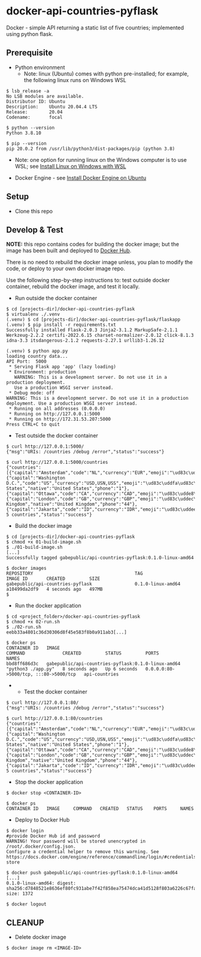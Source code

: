 # docker-api-countries-pyflask

Docker - simple API returning a static list of five countries; implemented 
using python flask.

## Prerequisite

- Python environment 
  - Note: linux (Ubuntu) comes with python pre-installed; for example,
    the following linux runs on Windows WSL
```
$ lsb_release -a
No LSB modules are available.
Distributor ID: Ubuntu
Description:    Ubuntu 20.04.4 LTS
Release:        20.04
Codename:       focal

$ python --version
Python 3.8.10

$ pip --version
pip 20.0.2 from /usr/lib/python3/dist-packages/pip (python 3.8)
```
  - Note: one option for running linux on the Windows computer is to use WSL; 
    see [Install Linux on Windows with WSL](https://docs.microsoft.com/en-us/windows/wsl/install)

- Docker Engine - see [Install Docker Engine on Ubuntu](https://docs.docker.com/engine/install/ubuntu/)

## Setup

- Clone this repo


## Develop & Test

**NOTE:** this repo contains codes for building the docker image; but the image
has been built and deployed to [Docker Hub](https://hub.docker.com/repository/docker/gabepublic/api-countries-pyflask).

There is no need to rebuild the docker image unless, you plan to modify the 
code, or deploy to your own docker image repo.

Use the following step-by-step instructions to: test outside docker container, 
rebuild the docker image, and test it locally.

- Run outside the docker container
```
$ cd [projects-dir]/docker-api-countries-pyflask
$ virtualenv ./.venv
(.venv) $ cd [projects-dir]/docker-api-countries-pyflask/flaskapp
(.venv) $ pip install -r requirements.txt
Successfully installed Flask-2.0.3 Jinja2-3.1.2 MarkupSafe-2.1.1 Werkzeug-2.2.2 certifi-2022.6.15 charset-normalizer-2.0.12 click-8.1.3 idna-3.3 itsdangerous-2.1.2 requests-2.27.1 urllib3-1.26.12

(.venv) $ python app.py
loading country data...
API Port:  5000
 * Serving Flask app 'app' (lazy loading)
 * Environment: production
   WARNING: This is a development server. Do not use it in a production deployment.
   Use a production WSGI server instead.
 * Debug mode: off
WARNING: This is a development server. Do not use it in a production deployment. Use a production WSGI server instead.
 * Running on all addresses (0.0.0.0)
 * Running on http://127.0.0.1:5000
 * Running on http://172.31.53.207:5000
Press CTRL+C to quit
```

- Test outside the docker container
```
$ curl http://127.0.0.1:5000/
{"msg":"URIs: /countries /debug /error","status":"success"}

$ curl http://127.0.0.1:5000/countries
{"countries":[{"capital":"Amsterdam","code":"NL","currency":"EUR","emoji":"\ud83c\uddf3\ud83c\uddf1","name":"Netherlands","native":"Nederland","phone":"31"},{"capital":"Washington D.C.","code":"US","currency":"USD,USN,USS","emoji":"\ud83c\uddfa\ud83c\uddf8","name":"United States","native":"United States","phone":"1"},{"capital":"Ottawa","code":"CA","currency":"CAD","emoji":"\ud83c\udde8\ud83c\udde6","name":"Canada","native":"Canada","phone":"1"},{"capital":"London","code":"GB","currency":"GBP","emoji":"\ud83c\uddec\ud83c\udde7","name":"United Kingdom","native":"United Kingdom","phone":"44"},{"capital":"Jakarta","code":"ID","currency":"IDR","emoji":"\ud83c\uddee\ud83c\udde9","name":"Indonesia","native":"Indonesia","phone":"62"}],"msg":"Found 5 countries","status":"success"}
```

- Build the docker image
```
$ cd [projects-dir]/docker-api-countries-pyflask
$ chmod +x 01-build-image.sh
$ ./01-build-image.sh
[...]
Successfully tagged gabepublic/api-countries-pyflask:0.1.0-linux-amd64

$ docker images
REPOSITORY                                      TAG                 IMAGE ID       CREATED         SIZE
gabepublic/api-countries-pyflask                0.1.0-linux-amd64   a10499da2df9   4 seconds ago   497MB
$
```

- Run the docker application
```
$ cd <project_folder>/docker-api-countries-pyflask
$ chmod +x 02-run.sh
$ ./02-run.sh
eebb33a4801c36d30306d8f45e583f8b0a911ab3[...]

$ docker ps
CONTAINER ID   IMAGE                                                COMMAND              CREATED         STATUS         PORTS                                   NAMES
bbd8ff686d3c   gabepublic/api-countries-pyflask:0.1.0-linux-amd64   "python3 ./app.py"   8 seconds ago   Up 6 seconds   0.0.0.0:80->5000/tcp, :::80->5000/tcp   api-countries
```

- - Test the docker container
```
$ curl http://127.0.0.1:80/
{"msg":"URIs: /countries /debug /error","status":"success"}

$ curl http://127.0.0.1:80/countries
{"countries":[{"capital":"Amsterdam","code":"NL","currency":"EUR","emoji":"\ud83c\uddf3\ud83c\uddf1","name":"Netherlands","native":"Nederland","phone":"31"},{"capital":"Washington D.C.","code":"US","currency":"USD,USN,USS","emoji":"\ud83c\uddfa\ud83c\uddf8","name":"United States","native":"United States","phone":"1"},{"capital":"Ottawa","code":"CA","currency":"CAD","emoji":"\ud83c\udde8\ud83c\udde6","name":"Canada","native":"Canada","phone":"1"},{"capital":"London","code":"GB","currency":"GBP","emoji":"\ud83c\uddec\ud83c\udde7","name":"United Kingdom","native":"United Kingdom","phone":"44"},{"capital":"Jakarta","code":"ID","currency":"IDR","emoji":"\ud83c\uddee\ud83c\udde9","name":"Indonesia","native":"Indonesia","phone":"62"}],"msg":"Found 5 countries","status":"success"}
```

- Stop the docker application
```
$ docker stop <CONTAINER-ID>

$ docker ps
CONTAINER ID   IMAGE     COMMAND   CREATED   STATUS    PORTS     NAMES
```

- Deploy to Docker Hub
```
$ docker login
#provide Docker Hub id and password
WARNING! Your password will be stored unencrypted in /root/.docker/config.json.
Configure a credential helper to remove this warning. See
https://docs.docker.com/engine/reference/commandline/login/#credentials-store

$ docker push gabepublic/api-countries-pyflask:0.1.0-linux-amd64
[...]
0.1.0-linux-amd64: digest: sha256:d7848521e8636ef80fc931abe7f42f858ea75474dca41d5128f803a6226c67fa size: 1372

$ docker logout
```


## CLEANUP

- Delete docker image
```
$ docker image rm <IMAGE-ID>
```



